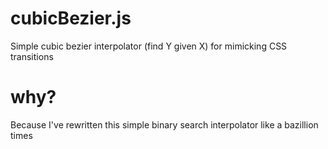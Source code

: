 # cubicBezier.js
Simple cubic bezier interpolator (find Y given X) for mimicking CSS transitions

# why?
Because I've rewritten this simple binary search interpolator like a bazillion times
